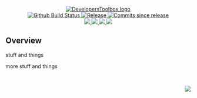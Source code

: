 <!-- markdownlint-disable -->
<p align="center">
    <a href="https://github.com/DevelopersToolbox/">
        <img src="https://cdn.wolfsoftware.com/assets/images/github/organisations/developerstoolbox/black-and-white-circle-256.png" alt="DevelopersToolbox logo" />
    </a>
    <br />
    <a href="https://github.com/DevelopersToolbox/test/actions/workflows/cicd-pipeline.yml">
        <img src="https://img.shields.io/github/actions/workflow/status/DevelopersToolbox/test/cicd-pipeline.yml?branch=main&label=cicd%20pipeline&style=for-the-badge" alt="Github Build Status" />
    </a>
    <a href="https://github.com/DevelopersToolbox/test/releases/latest">
        <img src="https://img.shields.io/github/v/release/DevelopersToolbox/test?color=blue&label=Latest%20Release&style=for-the-badge" alt="Release">
    </a>
    <a href="https://github.com/DevelopersToolbox/test/releases/latest">
        <img src="https://img.shields.io/github/commits-since/DevelopersToolbox/test/latest.svg?color=blue&style=for-the-badge" alt="Commits since release">
    </a>
    <br />
    <a href="https://github.com/DevelopersToolbox/test/blob/main/.github/CODE_OF_CONDUCT.md">
        <img src="https://img.shields.io/badge/Code%20of%20Conduct-blue?style=for-the-badge" />
    </a>
    <a href="https://github.com/DevelopersToolbox/test/blob/main/.github/CONTRIBUTING.md">
        <img src="https://img.shields.io/badge/Contributing-blue?style=for-the-badge" />
    </a>
    <a href="https://github.com/DevelopersToolbox/test/blob/main/.github/SECURITY.md">
        <img src="https://img.shields.io/badge/Report%20Security%20Concern-blue?style=for-the-badge" />
    </a>
    <a href="https://github.com/DevelopersToolbox/test/issues">
        <img src="https://img.shields.io/badge/Get%20Support-blue?style=for-the-badge" />
    </a>
</p>

## Overview

stuff and things

more stuff and things

<br />
<p align="right"><a href="https://wolfsoftware.com/"><img src="https://img.shields.io/badge/Created%20by%20Wolf%20on%20behalf%20of%20Wolf%20Software-blue?style=for-the-badge" /></a></p>
